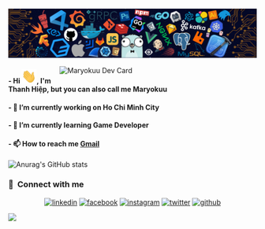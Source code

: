 <p align="center"><img src="https://raw.githubusercontent.com/KevinPatel04/KevinPatel04/master/header.png"></p>

<a target="_blank" href="https://app.daily.dev/Maryokuu"><img align="right" src="https://github.com/Maryokuu/Maryokuu/blob/main/devcard.svg" width="400" alt="Maryokuu Dev Card"/></a>

#### - Hi <img src="https://raw.githubusercontent.com/KevinPatel04/KevinPatel04/master/Hi.gif" width="30px"/>, I'm Thanh Hiệp, but you can also call me **Maryokuu**
#### - 🔭 I’m currently working on Ho Chi Minh City
#### - 🌱 I’m currently learning **Game Developer**
#### - 📫 How to reach me <a href="mailto:hieptt.2003@gmail.com">Gmail</a>

![Anurag's GitHub stats](https://github-readme-stats.vercel.app/api?username=Maryokuu&show_icons=true&theme=transparent)

### :link: &nbsp;Connect with me
<p align="center">
  <a target="blank" href="https://www.linkedin.com/in/tranthiep2912003/"><img align="center" src="https://i.imgur.com/9YcFzKc.png" alt="linkedin" height="75" width="75"/></a>
  <a target="blank" href="https://www.facebook.com/t.theip2901"><img align="center" src="https://i.imgur.com/8TclXou.png" alt="facebook" height="75" width="75"/></a>
      <a target="blank" href="https://www.instagram.com/t.theip2901/"><img align="center" src="https://i.imgur.com/l5VLeAv.png" alt="instagram" height="75" width="75"/></a>
  <a target="blank" href="https://twitter.com/t_theip2901"><img align="center" src="https://i.imgur.com/ZEjdzhy.png" alt="twitter" height="75" width="75"/></a>
  <a target="blank" href="https://github.com/Maryokuu"><img align="center" src="https://i.imgur.com/XlW7i2S.png" alt="github" height="75" width="75"/></a>
</p>

<img src="https://user-images.githubusercontent.com/73097560/115834477-dbab4500-a447-11eb-908a-139a6edaec5c.gif">
